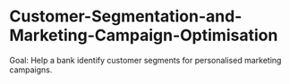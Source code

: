 # Customer-Segmentation-and-Marketing-Campaign-Optimisation
Goal: Help a bank identify customer segments for personalised marketing campaigns.
